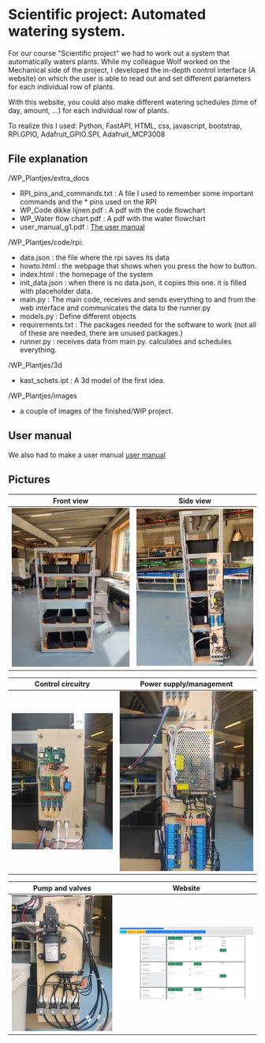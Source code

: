 
# Scientific project: Automated watering system.

For our course "Scientific project" we had to work out a system that automatically waters plants. While my colleague Wolf worked on the Mechanical side of the project, I developed the in-depth control interface (A website) on which the user is able to read out and set different parameters for each individual row of plants. 

With this website, you could also make different watering schedules (time of day, amount, ...) for each individual row of plants.

To realize this I used: Python, FastAPI, HTML, css, javascript, bootstrap, RPi.GPIO, Adafruit_GPIO.SPI, Adafruit_MCP3008

## File explanation

/WP_Plantjes/extra_docs
* RPI_pins_and_commands.txt : A file I used to remember some important commands and the * pins used on the RPI
* WP_Code dikke lijnen.pdf  : A pdf with the code flowchart
* WP_Water flow chart.pdf   : A pdf with the water flowchart
* user_manual_g1.pdf        : [The user manual](https://github.com/merstoffe14/WP_Plantjes/blob/main/extra_docs/user_manual_g1.pdf)


/WP_Plantjes/code/rpi:
* data.json        : the file where the rpi saves its data
* howto.html       : the webpage that shows when you press the how to button.
* index.html       : the homepage of the system
* init_data.json   : when there is no data.json, it copies this one. it is filled with placeholder data.
* main.py          : The main code, receives and sends everything to and from the web interface and communicates the data to the runner.py
* models.py        : Define different objects
* requirements.txt : The packages needed for the software to work (not all of these are needed, there are unused packages.)
* runner.py        : receives data from main.py. calculates and schedules everything. 

/WP_Plantjes/3d
* kast_schets.ipt  : A 3d model of the first idea.

/WP_Plantjes/images
* a couple of images of the finished/WIP project.

## User manual
We also had to make a user manual [user manual](https://github.com/merstoffe14/WP_Plantjes/blob/main/extra_docs/user_manual_g1.pdf)


## Pictures
Front view            |  Side view
:-------------------------:|:-------------------------:
![The front view](https://github.com/merstoffe14/WP_Plantjes/blob/main/images/frontview.jpg?raw=true)|![The side view](https://github.com/merstoffe14/WP_Plantjes/blob/main/images/SideView.jpg?raw=true)

Control circuitry            |  Power supply/management
:-------------------------:|:-------------------------:
![Control circuits](https://github.com/merstoffe14/WP_Plantjes/blob/main/images/control.jpg?raw=true)|![Power](https://github.com/merstoffe14/WP_Plantjes/blob/main/images/power.jpg?raw=true)

Pump and valves            |  Website
:-------------------------:|:-------------------------:
![Pump and valves](https://github.com/merstoffe14/WP_Plantjes/blob/main/images/pumpnvalves.jpg?raw=true)|![Website](https://github.com/merstoffe14/WP_Plantjes/blob/main/images/website.jpg?raw=true)








